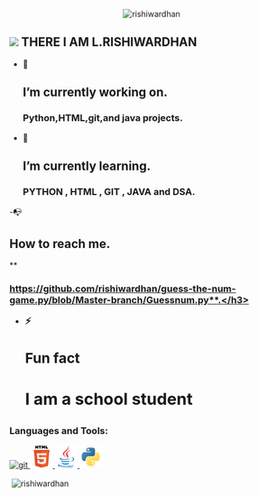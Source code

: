 <p align="center"> <img src="https://komarev.com/ghpvc/?username=rishiwardhan&label=Profile%20views&color=0e75b6&style=flat" alt="rishiwardhan" /> </p>
     <h2 aling="center">  <img src="https://github.com/TheDudeThatCode/TheDudeThatCode/blob/master/Assets/Hi.gif" width="29px">  <aling="center">  THERE I AM L.RISHIWARDHAN</h2> 

- 🔭 <h2 aling="left">I’m currently working on.</h2> <h3 align="left">Python,HTML,git,and java projects.</h3>

- 🌱<h2 aling="left">I’m currently learning.</h2> **<h3 align="left"> PYTHON , HTML , GIT , JAVA and DSA.</h3>**

-📭 <h2 aling="left">How to reach me.</h2>  **<h3 align="left">https://github.com/rishiwardhan/guess-the-num-game.py/blob/Master-branch/Guessnum.py**.</h3>

- ⚡ <h2 aling="left"> Fun fact **<h3 align="left"> I am a school student</h3>**


<h3 align="left">Languages and Tools:</h3>
<p align="left"> <a href="https://git-scm.com/" target="_blank"> <img src="https://www.vectorlogo.zone/logos/git-scm/git-scm-icon.svg" alt="git" width="40" height="40"/> </a> <a href="https://www.w3.org/html/" target="_blank"> <img src="https://raw.githubusercontent.com/devicons/devicon/master/icons/html5/html5-original-wordmark.svg" alt="html5" width="40" height="40"/> </a> <a href="https://www.java.com" target="_blank"> <img src="https://raw.githubusercontent.com/devicons/devicon/master/icons/java/java-original.svg" alt="java" width="40" height="40"/> </a> <a href="https://www.python.org" target="_blank"> <img src="https://raw.githubusercontent.com/devicons/devicon/master/icons/python/python-original.svg" alt="python" width="40" height="40"/> </a> </p>

<p>&nbsp;<img align="center" src="https://github-readme-stats.vercel.app/api?username=rishiwardhan&show_icons=true&locale=en" alt="rishiwardhan"colour "black" /></p>
